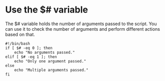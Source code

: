 # Use the $# variable

The $# variable holds the number of arguments passed to the script. You can use it to check the number of arguments and perform different actions based on that.

```shell
#!/bin/bash
if [ $# -eq 0 ]; then
    echo "No arguments passed."
elif [ $# -eq 1 ]; then
    echo "Only one argument passed."
else
    echo "Multiple arguments passed."
fi
```
